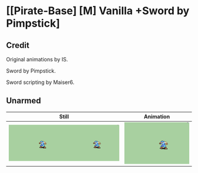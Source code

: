 # [\[Pirate-Base\] \[M\] Vanilla +Sword by Pimpstick]

## Credit

Original animations by IS.

Sword by Pimpstick.

Sword scripting by Maiser6.
	
## Unarmed

| Still | Animation |
| :---: | :-------: |
| ![Unarmed still](./Unarmed_000.png) | ![Unarmed animation](./Unarmed.gif) |
